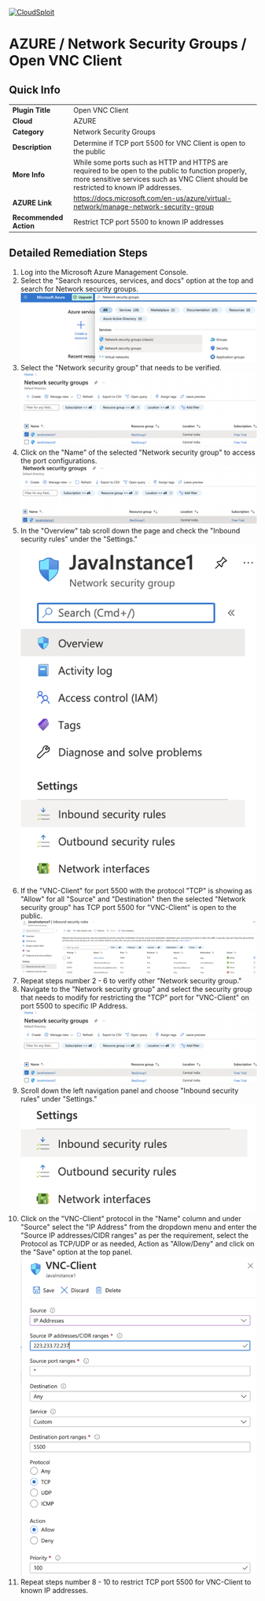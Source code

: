 [![CloudSploit](https://cloudsploit.com/img/logo-new-big-text-100.png "CloudSploit")](https://cloudsploit.com)

# AZURE / Network Security Groups / Open VNC Client

## Quick Info

| | |
|-|-|
| **Plugin Title** | Open VNC Client |
| **Cloud** | AZURE |
| **Category** | Network Security Groups |
| **Description** | Determine if TCP port 5500  for VNC Client is open to the public |
| **More Info** | While some ports such as HTTP and HTTPS are required to be open to the public to function properly, more sensitive services such as VNC Client should be restricted to known IP addresses. |
| **AZURE Link** | https://docs.microsoft.com/en-us/azure/virtual-network/manage-network-security-group |
| **Recommended Action** | Restrict TCP port 5500 to known IP addresses |

## Detailed Remediation Steps


1. Log into the Microsoft Azure Management Console.
2. Select the "Search resources, services, and docs" option at the top and search for Network security groups. </br> <img src="/resources/azure/networksecuritygroups/open-vnc-client/step2.png"/>
3. Select the "Network security group" that needs to be verified. </br> <img src="/resources/azure/networksecuritygroups/open-vnc-client/step3.png"/>
4. Click on the "Name" of the selected "Network security group" to access the port configurations. </br> <img src="/resources/azure/networksecuritygroups/open-vnc-client/step4.png"/>
5. In the "Overview" tab scroll down the page and check the "Inbound security rules" under the "Settings." </br> <img src="/resources/azure/networksecuritygroups/open-vnc-client/step5.png"/>
6. If the "VNC-Client" for port 5500 with the protocol "TCP" is showing as "Allow" for all "Source" and "Destination" then the selected  "Network security group" has TCP port 5500 for "VNC-Client" is open to the public. </br> <img src="/resources/azure/networksecuritygroups/open-vnc-client/step6.png"/>
7. Repeat steps number 2 - 6 to verify other "Network security group." </br>
8. Navigate to the "Network security group" and select the security group that needs to modify for restricting the "TCP" port for "VNC-Client" on port 5500 to specific IP Address.</br> <img src="/resources/azure/networksecuritygroups/open-vnc-client/step8.png"/>
9. Scroll down the left navigation panel and choose "Inbound security rules" under "Settings."</br> <img src="/resources/azure/networksecuritygroups/open-vnc-client/step9.png"/>
10. Click on the "VNC-Client" protocol in the "Name" column and under "Source" select the "IP Address" from the dropdown menu and enter the "Source IP addresses/CIDR ranges" as per the requirement, select the Protocol as TCP/UDP or as needed, Action as "Allow/Deny" and click on the "Save" option at the top panel. </br> <img src="/resources/azure/networksecuritygroups/open-vnc-client/step10.png"/>
11. Repeat steps number 8 - 10 to restrict TCP port 5500 for VNC-Client to known IP addresses.</br>
